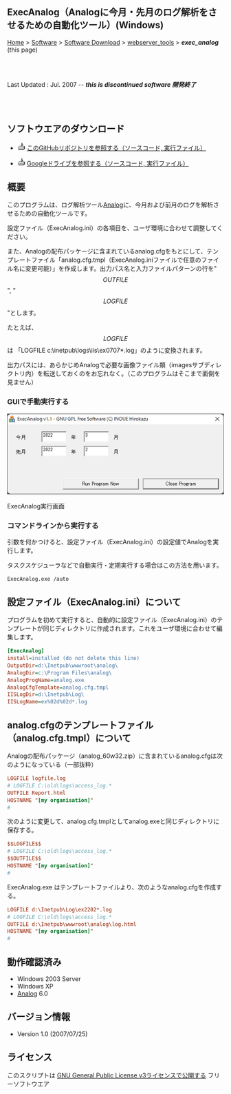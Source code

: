 ## ExecAnalog（Analogに今月・先月のログ解析をさせるための自動化ツール）(Windows)<!-- omit in toc -->

[Home](https://oasis3855.github.io/webpage/) > [Software](https://oasis3855.github.io/webpage/software/index.html) > [Software Download](https://oasis3855.github.io/webpage/software/software-download.html) > [webserver_tools](../README.md) > ***exec_analog*** (this page)

<br />
<br />

Last Updated : Jul. 2007 -- ***this is discontinued software 開発終了***

<br />
<br />

## ソフトウエアのダウンロード

- ![download icon](../readme_pics/soft-ico-download-darkmode.gif)   [このGitHubリポジトリを参照する（ソースコード, 実行ファイル）](../exec_analog/) 

- ![download icon](../readme_pics/soft-ico-download-darkmode.gif)   [Googleドライブを参照する（ソースコード, 実行ファイル）](https://docs.google.com/open?id=0B7BSijZJ2TAHNzlhNWMxNmUtYmNjOS00ZjI5LTk0MWEtYTM3MmU0ZTEyNGI0) 

## 概要

このプログラムは、ログ解析ツール[Analog](https://en.wikipedia.org/wiki/Analog_(program))に、今月および前月のログを解析させるための自動化ツールです。

設定ファイル（ExecAnalog.ini）の各項目を、ユーザ環境に合わせて調整してください。

また、Analogの配布パッケージに含まれているanalog.cfgをもとにして、テンプレートファイル「analog.cfg.tmpl（ExecAnalog.iniファイルで任意のファイル名に変更可能）」を作成します。出力パス名と入力ファイルパターンの行を"$$OUTFILE$$", "$$LOGFILE$$"とします。

たとえば、$$LOGFILE$$ は 「LOGFILE c:\inetpub\logs\iis\ex0707*.log」のように変換されます。

出力パスには、あらかじめAnalogで必要な画像ファイル類（imagesサブディレクトリ内）を転送しておくのをお忘れなく。（このプログラムはそこまで面倒を見ません）

### GUIで手動実行する

![ExecAnalog実行画面](readme_pics/execanalg_dialog.jpg)

ExecAnalog実行画面

### コマンドラインから実行する

引数を何かつけると、設定ファイル（ExecAnalog.ini）の設定値でAnalogを実行します。

タスクスケジューラなどで自動実行・定期実行する場合はこの方法を用います。

```
ExecAnalog.exe /auto
```

## 設定ファイル（ExecAnalog.ini）について

プログラムを初めて実行すると、自動的に設定ファイル（ExecAnalog.ini）のテンプレートが同じディレクトリに作成されます。これをユーザ環境に合わせて編集します。

```INI
[ExecAnalog]
install=installed (do not delete this line)
OutputDir=d:\Inetpub\wwwroot\analog\
AnalogDir=c:\Program Files\analog\
AnalogProgName=analog.exe
AnalogCfgTemplate=analog.cfg.tmpl
IISLogDir=d:\Inetpub\Log\
IISLogName=ex%02d%02d*.log
```

## analog.cfgのテンプレートファイル（analog.cfg.tmpl）について

Analogの配布パッケージ（analog_60w32.zip）に含まれているanalog.cfgは次のようになっている（一部抜粋）

```INI
LOGFILE logfile.log
# LOGFILE C:\old\logs\access_log.*
OUTFILE Report.html
HOSTNAME "[my organisation]"
#
```

次のように変更して、analog.cfg.tmplとしてanalog.exeと同じディレクトリに保存する。

```INI
$$LOGFILE$$
# LOGFILE C:\old\logs\access_log.*
$$OUTFILE$$
HOSTNAME "[my organisation]"
#
```

ExecAnalog.exe はテンプレートファイルより、次のようなanalog.cfgを作成する。

```INI
LOGFILE d:\Inetpub\Log\ex2202*.log
# LOGFILE C:\old\logs\access_log.*
OUTFILE d:\Inetpub\wwwroot\analog\log.html
HOSTNAME "[my organisation]"
#
```

## 動作確認済み

- Windows 2003 Server
- Windows XP
- [Analog](https://en.wikipedia.org/wiki/Analog_(program)) 6.0

## バージョン情報

- Version 1.0 (2007/07/25)

## ライセンス

このスクリプトは [GNU General Public License v3ライセンスで公開する](https://gpl.mhatta.org/gpl.ja.html) フリーソフトウエア

